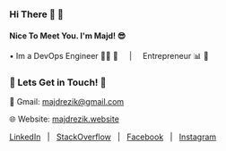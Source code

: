 ### Hi There 👋 🍻
#### Nice To Meet You. I'm Majd! 😎
   • Im a DevOps Engineer 👨‍💻 🚀 &nbsp; &nbsp; | &nbsp; &nbsp;  Entrepreneur 📊 📆 <br>

### 💬 Lets Get in Touch! 💬

   📩 Gmail: majdrezik@gmail.com 

   🌐 Website: [majdrezik.website](https://majdrezik.website/)
   
[LinkedIn](https://www.linkedin.com/in/majdrezik/)  &nbsp;   |  &nbsp; [StackOverflow](https://stackoverflow.com/users/9124775/majd-rezik) &nbsp;   |  &nbsp;  [Facebook](https://www.facebook.com/majd.rezik.6) &nbsp;   | &nbsp;  [Instagram](https://www.instagram.com/majdrezik/?hl=en)
